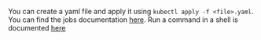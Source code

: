 You can create a yaml file and apply it using `kubectl apply -f <file>.yaml`.
You can find the jobs documentation [here](https://kubernetes.io/docs/concepts/workloads/controllers/job/).
Run a command in a shell is documented [here](https://kubernetes.io/docs/tasks/inject-data-application/define-command-argument-container/#run-a-command-in-a-shell)
